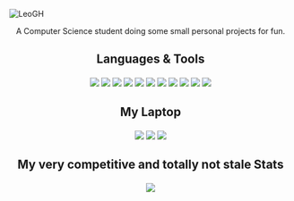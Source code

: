 ![LeoGH](https://user-images.githubusercontent.com/88405502/172062181-f94096b5-50f5-406d-b41e-37e661ecebfa.svg)

<p align="center">A Computer Science student doing some small personal projects for fun.</p>

## <p align="center">Languages & Tools</p>

<p align="center">
<img src="https://img.shields.io/badge/Kotlin-222535?style=for-the-badge&logo=kotlin&logoColor=C44C4C"> <img src="https://img.shields.io/badge/Java-222535?style=for-the-badge&logo=java&logoColor=C44C4C"> <img src="https://img.shields.io/badge/Go-222535?style=for-the-badge&logo=go&logoColor=C44C4C"> <img src="https://img.shields.io/badge/Python-222535?style=for-the-badge&logo=python&logoColor=C44C4C"> <img src="https://img.shields.io/badge/VS_CODE-222535?style=for-the-badge&logo=visual%20studio%20code&logoColor=C44C4C"> <img src="https://img.shields.io/badge/intellij_idea-222535?style=for-the-badge&logo=intellij%20idea&logoColor=C44C4C"> <img src="https://img.shields.io/badge/android_studio-222535?style=for-the-badge&logo=android%20studio&logoColor=C44C4C"> <img src="https://img.shields.io/badge/sql-222535?style=for-the-badge&logo=sqlite&logoColor=C44C4C"> <img src="https://img.shields.io/badge/figma-222535?style=for-the-badge&logo=figma&logoColor=C44C4C"> <img src="https://img.shields.io/badge/gradle-222535?style=for-the-badge&logo=gradle&logoColor=C44C4C"> <img src="https://img.shields.io/badge/maven-222535?style=for-the-badge&logo=apache%20maven&logoColor=C44C4C">
</p>

## <p align="center">My Laptop</p>

<p align="center">
<img src="https://img.shields.io/badge/CPU-i5_8th_gen-C44C4C?style=for-the-badge&logo=intel&logoColor=C44C4C&labelColor=222535"> <img src="https://img.shields.io/badge/Ram-8gb-C44C4C?style=for-the-badge&labelColor=222535"> <img src="https://img.shields.io/badge/GPU-1050_ti-C44C4C?style=for-the-badge&logo=nvidia&logoColor=C44C4C&labelColor=222535">
</p>

## <p align="center">My very competitive and totally not stale Stats</p>

<p align="center"><img src="https://github-readme-stats.vercel.app/api?username=TisLeo&show_icons=true&theme=dracula"></p>
